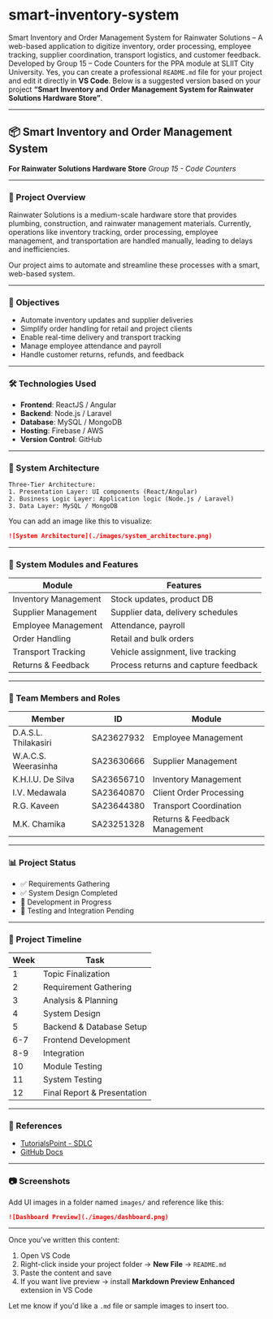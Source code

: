 # smart-inventory-system
Smart Inventory and Order Management System for Rainwater Solutions – A web-based application to digitize inventory, order processing, employee tracking, supplier coordination, transport logistics, and customer feedback. Developed by Group 15 – Code Counters for the PPA module at SLIIT City University.
Yes, you can create a professional `README.md` file for your project and edit it directly in **VS Code**. Below is a suggested version based on your project **“Smart Inventory and Order Management System for Rainwater Solutions Hardware Store”**.

---

## 📦 Smart Inventory and Order Management System

**For Rainwater Solutions Hardware Store**
*Group 15 - Code Counters*

---

### 📘 Project Overview

Rainwater Solutions is a medium-scale hardware store that provides plumbing, construction, and rainwater management materials. Currently, operations like inventory tracking, order processing, employee management, and transportation are handled manually, leading to delays and inefficiencies.

Our project aims to automate and streamline these processes with a smart, web-based system.

---

### 🎯 Objectives

* Automate inventory updates and supplier deliveries
* Simplify order handling for retail and project clients
* Enable real-time delivery and transport tracking
* Manage employee attendance and payroll
* Handle customer returns, refunds, and feedback

---

### 🛠️ Technologies Used

* **Frontend**: ReactJS / Angular
* **Backend**: Node.js / Laravel
* **Database**: MySQL / MongoDB
* **Hosting**: Firebase / AWS
* **Version Control**: GitHub

---

### 🧱 System Architecture

```
Three-Tier Architecture:
1. Presentation Layer: UI components (React/Angular)
2. Business Logic Layer: Application logic (Node.js / Laravel)
3. Data Layer: MySQL / MongoDB
```

You can add an image like this to visualize:

```markdown
![System Architecture](./images/system_architecture.png)
```

---

### 🧩 System Modules and Features

| Module               | Features                             |
| -------------------- | ------------------------------------ |
| Inventory Management | Stock updates, product DB            |
| Supplier Management  | Supplier data, delivery schedules    |
| Employee Management  | Attendance, payroll                  |
| Order Handling       | Retail and bulk orders               |
| Transport Tracking   | Vehicle assignment, live tracking    |
| Returns & Feedback   | Process returns and capture feedback |

---

### 👥 Team Members and Roles

| Member               | ID         | Module                        |
| -------------------- | ---------- | ----------------------------- |
| D.A.S.L. Thilakasiri | SA23627932 | Employee Management           |
| W\.A.C.S. Weerasinha | SA23630666 | Supplier Management           |
| K.H.I.U. De Silva    | SA23656710 | Inventory Management          |
| I.V. Medawala        | SA23640870 | Client Order Processing       |
| R.G. Kaveen          | SA23644380 | Transport Coordination        |
| M.K. Chamika         | SA23251328 | Returns & Feedback Management |

---

### 📊 Project Status

* ✅ Requirements Gathering
* ✅ System Design Completed
* 🚧 Development in Progress
* 🧪 Testing and Integration Pending

---

### 📅 Project Timeline

| Week | Task                        |
| ---- | --------------------------- |
| 1    | Topic Finalization          |
| 2    | Requirement Gathering       |
| 3    | Analysis & Planning         |
| 4    | System Design               |
| 5    | Backend & Database Setup    |
| 6-7  | Frontend Development        |
| 8-9  | Integration                 |
| 10   | Module Testing              |
| 11   | System Testing              |
| 12   | Final Report & Presentation |

---

### 📎 References

* [TutorialsPoint - SDLC](https://www.tutorialspoint.com/software_engineering/software_development_life_cycle.htm)
* [GitHub Docs](https://docs.github.com)

---

### 📷 Screenshots

Add UI images in a folder named `images/` and reference like this:

```markdown
![Dashboard Preview](./images/dashboard.png)
```

---

Once you've written this content:

1. Open VS Code
2. Right-click inside your project folder → **New File** → `README.md`
3. Paste the content and save
4. If you want live preview → install **Markdown Preview Enhanced** extension in VS Code

Let me know if you'd like a `.md` file or sample images to insert too.

